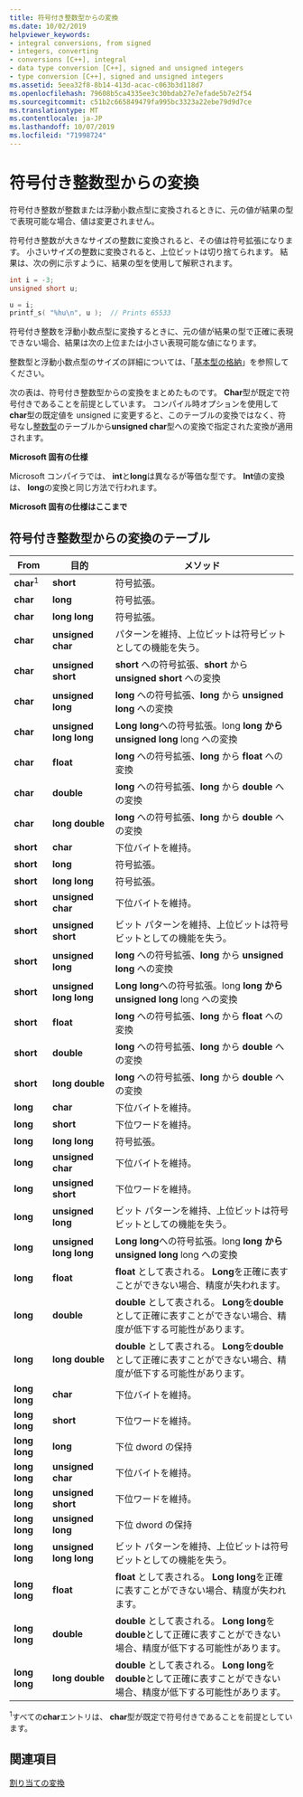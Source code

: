 ```yaml
---
title: 符号付き整数型からの変換
ms.date: 10/02/2019
helpviewer_keywords:
- integral conversions, from signed
- integers, converting
- conversions [C++], integral
- data type conversion [C++], signed and unsigned integers
- type conversion [C++], signed and unsigned integers
ms.assetid: 5eea32f8-8b14-413d-acac-c063b3d118d7
ms.openlocfilehash: 79608b5ca4335ee3c30bdab27e7efade5b7e2f54
ms.sourcegitcommit: c51b2c665849479fa995bc3323a22ebe79d9d7ce
ms.translationtype: MT
ms.contentlocale: ja-JP
ms.lasthandoff: 10/07/2019
ms.locfileid: "71998724"
---
```

# <a name="conversions-from-signed-integral-types"></a>符号付き整数型からの変換

符号付き整数が整数または浮動小数点型に変換されるときに、元の値が結果の型で表現可能な場合、値は変更されません。

符号付き整数が大きなサイズの整数に変換されると、その値は符号拡張になります。 小さいサイズの整数に変換されると、上位ビットは切り捨てられます。 結果は、次の例に示すように、結果の型を使用して解釈されます。

```C
int i = -3;
unsigned short u;

u = i;
printf_s( "%hu\n", u );  // Prints 65533
```

符号付き整数を浮動小数点型に変換するときに、元の値が結果の型で正確に表現できない場合、結果は次の上位または小さい表現可能な値になります。

整数型と浮動小数点型のサイズの詳細については、「[基本型の格納](../c-language/storage-of-basic-types.md)」を参照してください。

次の表は、符号付き整数型からの変換をまとめたものです。 **Char**型が既定で符号付きであることを前提としています。 コンパイル時オプションを使用して**char**型の既定値を unsigned に変更すると、このテーブルの変換ではなく、符号なし[整数型](../c-language/conversions-from-unsigned-integral-types.md)のテーブルから**unsigned char**型への変換で指定された変換が適用されます。

**Microsoft 固有の仕様**

Microsoft コンパイラでは、 **int**と**long**は異なるが等価な型です。 **Int**値の変換は、 **long**の変換と同じ方法で行われます。

**Microsoft 固有の仕様はここまで**

## <a name="table-of-conversions-from-signed-integral-types"></a>符号付き整数型からの変換のテーブル

|From|目的|メソッド|
|----------|--------|------------|
|**char**<sup>1</sup>|**short**|符号拡張。|
|**char**|**long**|符号拡張。|
|**char**|**long long**|符号拡張。|
|**char**|**unsigned char**|パターンを維持、上位ビットは符号ビットとしての機能を失う。|
|**char**|**unsigned short**|**short** への符号拡張、**short** から **unsigned short** への変換|
|**char**|**unsigned long**|**long** への符号拡張、**long** から **unsigned long** への変換|
|**char**|**unsigned long long**|**Long long**への符号拡張。long **long から** **unsigned long** long への変換|
|**char**|**float**|**long** への符号拡張、**long** から **float** への変換|
|**char**|**double**|**long** への符号拡張、**long** から **double** への変換|
|**char**|**long double**|**long** への符号拡張、**long** から **double** への変換|
|**short**|**char**|下位バイトを維持。|
|**short**|**long**|符号拡張。|
|**short**|**long long**|符号拡張。|
|**short**|**unsigned char**|下位バイトを維持。|
|**short**|**unsigned short**|ビット パターンを維持、上位ビットは符号ビットとしての機能を失う。|
|**short**|**unsigned long**|**long** への符号拡張、**long** から **unsigned long** への変換|
|**short**|**unsigned long long**|**Long long**への符号拡張。long **long から** **unsigned long** long への変換|
|**short**|**float**|**long** への符号拡張、**long** から **float** への変換|
|**short**|**double**|**long** への符号拡張、**long** から **double** への変換|
|**short**|**long double**|**long** への符号拡張、**long** から **double** への変換|
|**long**|**char**|下位バイトを維持。|
|**long**|**short**|下位ワードを維持。|
|**long**|**long long**|符号拡張。|
|**long**|**unsigned char**|下位バイトを維持。|
|**long**|**unsigned short**|下位ワードを維持。|
|**long**|**unsigned long**|ビット パターンを維持、上位ビットは符号ビットとしての機能を失う。|
|**long**|**unsigned long long**|**Long long**への符号拡張。long **long から** **unsigned long** long への変換|
|**long**|**float**|**float** として表される。 **Long**を正確に表すことができない場合、精度が失われます。|
|**long**|**double**|**double** として表される。 **Long**を**double**として正確に表すことができない場合、精度が低下する可能性があります。|
|**long**|**long double**|**double** として表される。 **Long**を**double**として正確に表すことができない場合、精度が低下する可能性があります。|
|**long long**|**char**|下位バイトを維持。|
|**long long**|**short**|下位ワードを維持。|
|**long long**|**long**|下位 dword の保持|
|**long long**|**unsigned char**|下位バイトを維持。|
|**long long**|**unsigned short**|下位ワードを維持。|
|**long long**|**unsigned long**|下位 dword の保持|
|**long long**|**unsigned long long**|ビット パターンを維持、上位ビットは符号ビットとしての機能を失う。|
|**long long**|**float**|**float** として表される。 **Long long**を正確に表すことができない場合、精度が失われます。|
|**long long**|**double**|**double** として表される。 **Long long**を**double**として正確に表すことができない場合、精度が低下する可能性があります。|
|**long long**|**long double**|**double** として表される。 **Long long**を**double**として正確に表すことができない場合、精度が低下する可能性があります。|

<sup>1</sup>すべての**char**エントリは、 **char**型が既定で符号付きであることを前提としています。

## <a name="see-also"></a>関連項目

[割り当ての変換](../c-language/assignment-conversions.md)
